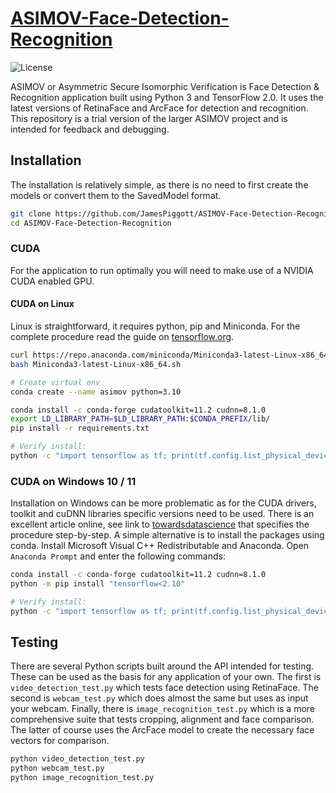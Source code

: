 # [ASIMOV-Face-Detection-Recognition](https://github.com/JamesPiggott/ASIMOV-Face-Detection-Recognition)

![License](https://img.shields.io/github/license/JamesPiggott/ASIMOV-Face-Detection-Recognition)

ASIMOV or Asymmetric Secure Isomorphic Verification is Face Detection & Recognition application built using Python 3 and TensorFlow 2.0. It uses the latest versions of RetinaFace and ArcFace for detection and recognition. This repository is a trial version of the larger ASIMOV project and is intended for feedback and debugging.

## Installation

The installation is relatively simple, as there is no need to first create the models or convert them to the SavedModel format. 

```bash
git clone https://github.com/JamesPiggott/ASIMOV-Face-Detection-Recognition.git
cd ASIMOV-Face-Detection-Recognition
```

### CUDA

For the application to run optimally you will need to make use of a NVIDIA CUDA enabled GPU.  

#### CUDA on Linux

Linux is straightforward, it requires python, pip and Miniconda. For the complete procedure read the guide on [tensorflow.org](https://www.tensorflow.org/install/pip).

```bash
curl https://repo.anaconda.com/miniconda/Miniconda3-latest-Linux-x86_64.sh -o Miniconda3-latest-Linux-x86_64.sh
bash Miniconda3-latest-Linux-x86_64.sh

# Create virtual env
conda create --name asimov python=3.10
```

```bash
conda install -c conda-forge cudatoolkit=11.2 cudnn=8.1.0
export LD_LIBRARY_PATH=$LD_LIBRARY_PATH:$CONDA_PREFIX/lib/
pip install -r requirements.txt

# Verify install:
python -c "import tensorflow as tf; print(tf.config.list_physical_devices('GPU'))"
```

### CUDA on Windows 10 / 11

Installation on Windows can be more problematic as for the CUDA drivers, toolkit and cuDNN libraries specific versions need to be used. There is an excellent article online, see link to [towardsdatascience](https://towardsdatascience.com/setting-up-tensorflow-gpu-with-cuda-and-anaconda-onwindows-2ee9c39b5c44) that specifies the procedure step-by-step. A simple alternative is to install the packages using conda. Install Microsoft Visual C++ Redistributable and Anaconda. Open `Anaconda Prompt` and enter the following commands:

```bash
conda install -c conda-forge cudatoolkit=11.2 cudnn=8.1.0
python -m pip install "tensorflow<2.10"

# Verify install:
python -c "import tensorflow as tf; print(tf.config.list_physical_devices('GPU'))"
```

## Testing

There are several Python scripts built around the API intended for testing. These can be used as the basis for any application of your own. The first is `video_detection_test.py` which tests face detection using RetinaFace. The second is `webcam_test.py` which does almost the same but uses as input your webcam. Finally, there is `image_recognition_test.py` which is a more comprehensive suite that tests cropping, alignment and face comparison. The latter of course uses the ArcFace model to create the necessary face vectors for comparison.

```bash
python video_detection_test.py
python webcam_test.py
python image_recognition_test.py
```
